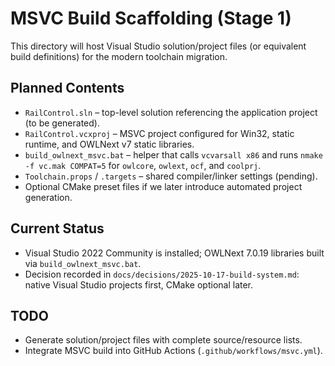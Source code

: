 # MSVC Build Scaffolding (Stage 1)

This directory will host Visual Studio solution/project files (or equivalent build definitions) for the modern toolchain migration.

## Planned Contents
- `RailControl.sln` – top-level solution referencing the application project (to be generated).
- `RailControl.vcxproj` – MSVC project configured for Win32, static runtime, and OWLNext v7 static libraries.
- `build_owlnext_msvc.bat` – helper that calls `vcvarsall x86` and runs `nmake -f vc.mak COMPAT=5` for `owlcore`, `owlext`, `ocf`, and `coolprj`.
- `Toolchain.props` / `.targets` – shared compiler/linker settings (pending).
- Optional CMake preset files if we later introduce automated project generation.

## Current Status
- Visual Studio 2022 Community is installed; OWLNext 7.0.19 libraries built via `build_owlnext_msvc.bat`.
- Decision recorded in `docs/decisions/2025-10-17-build-system.md`: native Visual Studio projects first, CMake optional later.

## TODO
- Generate solution/project files with complete source/resource lists.
- Integrate MSVC build into GitHub Actions (`.github/workflows/msvc.yml`).

